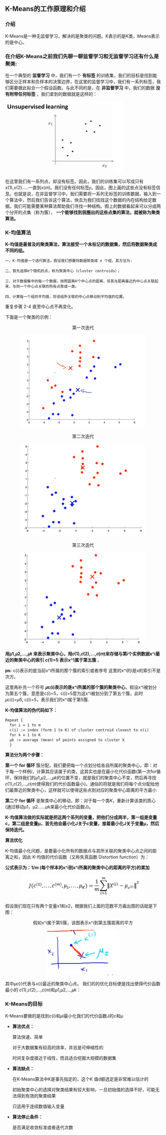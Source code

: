 ## K-Means的工作原理和介绍


### 介绍

K-Means是一种无监督学习，解决的是聚类的问题。K表示的是K类，Means表示的是中心。

### 在介绍K-Means之前我们先聊一聊监督学习和无监督学习还有什么是聚类:
在一个典型的 __监督学习__ 中，我们有一个 __有标签__ 的训练集，我们的目标是找到能够区分正样本和负样本的决策边界，在这里的监督学习中，我们有一系列标签，我们需要据此拟合一个假设函数。与此不同的是，在 __非监督学习__ 中，我们的数据 __没有附带任何标签__ ，我们拿到的数据就是这样的： 
 
 ![Image_text](./K-Means/1.png)

在这里我们有一系列点，却没有标签。因此，我们的训练集可以写成只有𝑥(1),𝑥(2)…..一直到𝑥(𝑚)。我们没有任何标签𝑦。因此，图上画的这些点没有标签信息。也就是说，在非监督学习中，我们需要将一系列无标签的训练数据，输入到一个算法中，然后我们告诉这个算法，快去为我们找找这个数据的内在结构给定数据。我们可能需要某种算法帮助我们寻找一种结构。图上的数据看起来可以分成两个分开的点集（称为簇）， __一个能够找到我圈出的这些点集的算法，就被称为聚类算法。__ 


###  K-均值算法 
__K-均值是最普及的聚类算法，算法接受一个未标记的数据集，然后将数据聚类成不同的组。__

    一、K-均值是一个迭代算法，假设我们想要将数据聚类成 n 个组，其方法为: 
    
    二、首先选择𝐾个随机的点，称为聚类中心（cluster centroids）； 
    
    三、对于数据集中的每一个数据，按照距离𝐾个中心点的距离，将其与距离最近的中心点关联起来，与同一个中心点关联的所有点聚成一类。 
    
    四、计算每一个组的平均值，将该组所关联的中心点移动到平均值的位置。 

重复步骤 2-4 直至中心点不再变化。 

下面是一个聚类的示例：
<p align="center">第一次迭代</p>                                                        
<div align=center><img width="400" height="300" src="./K-Means/2.png"/></div>
<p align="center">第二次迭代</p>                                                        
<div align=center><img width="400" height="300" src="./K-Means/3.png"/></div>
<p align="center">第三次迭代</p>                                                        
<div align=center><img width="400" height="300" src="./K-Means/4.png"/></div>

__用𝜇1,𝜇2,...,𝜇𝑘 来表示聚类中心，用𝑐(1),𝑐(2),...,𝑐(𝑚)来存储与第𝑖个实例数据x^i最近的聚类中心的索引 c(1)=5 表示x^1属于第五簇__  。
          
__ps:__ c(i)表示的是当前x^i所属的那个簇的索引或者序号   这里的x^i的i是x的索引不是次方。
              
这里再补充一个符号 __𝜇c(i)表示的是x^i所属的那个簇的聚类中心__，假设x^i被划分为第五个簇，意思是c(i)=5，c(i)=5意为这x^i被划分到了第五个簇，此时𝜇c(i)=𝜇5, c(i)=5，表示我们的x^i属于第5簇.

__K-均值算法的伪代码如下：__

    Repeat { 
      for i = 1 to m 
      c(i) := index (form 1 to K) of cluster centroid closest to x(i) 
      for k = 1 to K 
      μk := average (mean) of points assigned to cluster k 
      } 

__算法分为两个步骤：__
       
__第一个 for 循环__ 簇分配，我们要把每一个点划分给各自所属的聚类中心，即：对于每一个样例𝑖，计算其应该属于的类，这其实也是在最小化代价函数(第一次for循环，保持我们的𝜇1,𝜇2,...,𝜇𝑘的位置不变，就是我们的聚类中心不变，然后再寻找𝑐(1),𝑐(2),...,𝑐(𝑚)使得我们的代价函数最小)。通俗的将就是我们将每个点分配给他们最靠近的聚类中心，这样就可以使得这些点到对应的聚类中心距离的平方最小
       
__第二个 for 循环__ 是聚类中心的移动，即：对于每一个类𝐾，重新计算该类的质心(通过移动μ1，μ2……μk来最小化代价函数J)。 

__K-均值算法做的实际就是把这两个系列的变量，把他们分成两半，第一组是变量c，第二组是变量μ，首先他会最小化J关于c变量，接着最小化J关于变量μ，然后保持迭代。__

__算法优化__

K-均值最小化问题，是要最小化所有的数据点与其所关联的聚类中心点之间的距离之和，因此 K-均值的代价函数（又称失真函数 Distortion function）为：

__公式表示为：1/m (每个样本的x^i到x^i所属的聚类中心的距离的平方)的累加__
<div align=center><img src="./K-Means/5.png"/></div>

假设我们现在只有两个变量x1和x2，根据我们上面的范数平方画出图的话就是下图：
    
<p align="center">假如x^i属于第5簇，该图表示x^i到第五簇距离的平方</p>                                                        
<div align=center><img src="./K-Means/7.png"/></div>

其中𝜇𝑐(𝑖)代表与𝑥(𝑖)最近的聚类中心点。 我们的的优化目标便是找出使得代价函数最小的 𝑐(1),𝑐(2),...,𝑐(𝑚)和𝜇1,𝜇2,...,𝜇𝑘： 


### K-Means的目标
K-Means要做的是找到c(i)和𝜇i最小化我们的代价函数J的c和μ

*   __算法优点：__
 
    算法快速、简单
    
    对于大数据集有较高的效率，并且是可伸缩性的
    
    时间复杂度接近于线性，而且适合挖掘大规模的数据集
    
*   __算法缺点：__
    
    在K-Means算法中K是事先指定的，这个K 值d额选定是非常难以估计的
    
    初始聚类中心的选择对聚类结果有较大影响，一旦初始值的选择不好，可能无法得到有效的聚类结果
    
    只适用于连续数值输入变量

*   __算法停止条件：__

    是否满足收敛标准或者迭代次数

